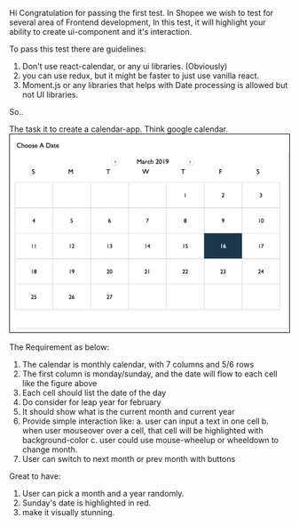 Hi Congratulation for passing the first test.
In Shopee we wish to test for several area of Frontend development,
In this test, it will highlight your ability to create ui-component and it's interaction.

To pass this test there are guidelines:
1. Don't use react-calendar, or any ui libraries. (Obviously)
2. you can use redux, but it might be faster to just use vanilla react.
3. Moment.js or any libraries that helps with Date processing is allowed but not UI libraries.

So..

The task it to create a calendar-app. Think google calendar.
<img style="border: 1px solid black;" src='./calendar.png'>

The Requirement as below:
1. The calendar is monthly calendar, with 7 columns and 5/6 rows
2. The first column is monday/sunday, and the date will flow to each cell like the figure above
3. Each cell should list the date of the day
4. Do consider for leap year for february
5. It should show what is the current month and current year
6. Provide simple interaction like: 
   a. user can input a text in one cell
   b. when user mouseover over a cell, that cell will be highlighted with background-color
   c. user could use mouse-wheelup or wheeldown to change month.
7. User can switch to next month or prev month with buttons


Great to have: 
1. User can pick a month and a year randomly.
2. Sunday's date is highlighted in red.
3. make it visually stunning.